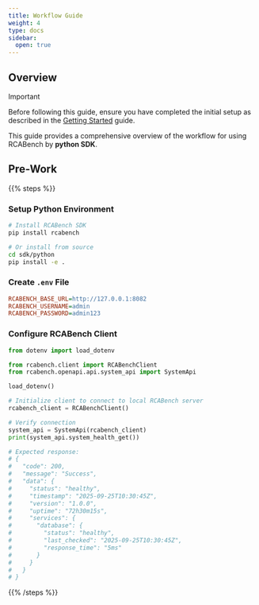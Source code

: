 ```yaml
---
title: Workflow Guide
weight: 4
type: docs
sidebar:
  open: true
---
```


## Overview

> [!Important]
> Before following this guide, ensure you have completed the initial setup as described in the [Getting Started](/rcabench/getting-started/) guide.

This guide provides a comprehensive overview of the workflow for using RCABench by **python SDK**.

## Pre-Work

{{% steps %}}

### Setup Python Environment

```bash
# Install RCABench SDK
pip install rcabench

# Or install from source
cd sdk/python
pip install -e .
```

### Create `.env` File

```ini {filename=".env"}
RCABENCH_BASE_URL=http://127.0.0.1:8082
RCABENCH_USERNAME=admin
RCABENCH_PASSWORD=admin123
```

### Configure RCABench Client

```python {filename="client.py"}
from dotenv import load_dotenv

from rcabench.client import RCABenchClient
from rcabench.openapi.api.system_api import SystemApi

load_dotenv()

# Initialize client to connect to local RCABench server
rcabench_client = RCABenchClient()

# Verify connection
system_api = SystemApi(rcabench_client)
print(system_api.system_health_get())

# Expected response:
# {
#   "code": 200,
#   "message": "Success",
#   "data": {
#     "status": "healthy",
#     "timestamp": "2025-09-25T10:30:45Z",
#     "version": "1.0.0",
#     "uptime": "72h30m15s",
#     "services": {
#       "database": {
#         "status": "healthy",
#         "last_checked": "2025-09-25T10:30:45Z",
#         "response_time": "5ms"
#       }
#     }
#   }
# }
```

{{% /steps %}}
